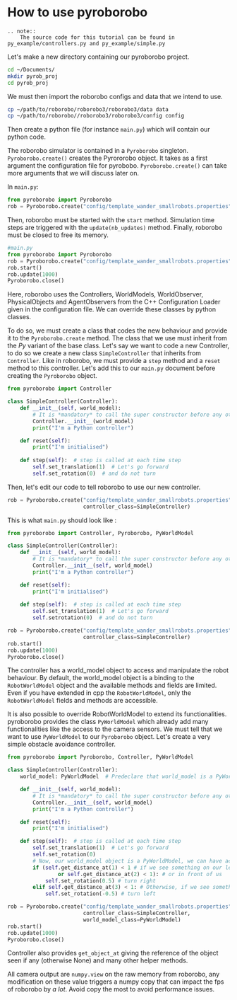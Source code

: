 # How to use pyroborobo

```eval_rst
.. note::
    The source code for this tutorial can be found in py_example/controllers.py and py_example/simple.py
```

Let's make a new directory containing our pyroborobo project.

```bash
cd ~/Documents/
mkdir pyrob_proj
cd pyrob_proj
```

We must then import the roborobo configs and data that we intend to use.

```bash
cp ~/path/to/roborobo/roborobo3/roborobo3/data data
cp ~/path/to/roborobo//roborobo3/roborobo3/config config
```

Then create a python file (for instance `main.py`) which will contain our python code.

The roborobo simulator is contained in a `Pyroborobo` singleton. `Pyroborobo.create()` creates
the Pyrororobo object. It takes as a first argument the configuration file for pyrobobo. 
`Pyroborobo.create()` can take more arguments that we will discuss later on. 

In `main.py`:
```python
from pyroborobo import Pyroborobo
rob = Pyroborobo.create("config/template_wander_smallrobots.properties")
```

Then, roborobo must be started with the `start` method. Simulation time steps are triggered with
the `update(nb_updates)` method. Finally, roborobo must be closed to free its memory.

```python
#main.py
from pyroborobo import Pyroborobo
rob = Pyroborobo.create("config/template_wander_smallrobots.properties")
rob.start()
rob.update(1000)
Pyroborobo.close()

```

Here, roborobo uses the Controllers, WorldModels, WorldObserver, PhysicalObjects and AgentObservers from the C++ Configuration Loader given in the configuration file. We can override these classes by python classes.

To do so, we must create a class that codes the new behaviour and provide it to the `Pyroborobo.create` method. The class that we use must inherit from the *Py* variant of the base class. Let's say we want to code a new Controller, to do so we create a new class `SimpleController` that inherits from `Controller`. Like in roborobo, we must provide a `step` method and a `reset` method to this controller. Let's add this to our `main.py` document before creating the `Pyroborobo` object.

```python
from pyroborobo import Controller

class SimpleController(Controller):
    def __init__(self, world_model):
        # It is *mandatory* to call the super constructor before any other operation to link the python object to its C++ counterpart
        Controller.__init__(world_model) 
        print("I'm a Python controller")

    def reset(self):
        print("I'm initialised")
    
    def step(self):  # step is called at each time step
        self.set_translation(1)  # Let's go forward
        self.set_rotation(0)  # and do not turn
```

Then, let's edit our code to tell roborobo to use our new controller.

```python
rob = Pyroborobo.create("config/template_wander_smallrobots.properties",
                        controller_class=SimpleController)
```

This is what `main.py` should look like : 
```python
from pyroborobo import Controller, Pyroborobo, PyWorldModel

class SimpleController(Controller):
    def __init__(self, world_model):
        # It is *mandatory* to call the super constructor before any other operation to link the python object to its C++ counterpart
        Controller.__init__(self, world_model) 
        print("I'm a Python controller")

    def reset(self):
        print("I'm initialised")
    
    def step(self):  # step is called at each time step
        self.set_translation(1)  # Let's go forward
        self.setrotation(0)  # and do not turn

rob = Pyroborobo.create("config/template_wander_smallrobots.properties",
                        controller_class=SimpleController)
rob.start()
rob.update(1000)
Pyroborobo.close()
```

The controller has a world_model object to access and manipulate the robot behaviour. By default, the world_model object is a binding to the `RobotWorldModel` object and the available methods and fields are limited. Even if you have extended in cpp the `RobotWorldModel`, only the `RobotWorldModel` fields and methods are accessible.

It is also possible to override RobotWorldModel to extend its functionalities. pyroborobo provides the class `PyWorldModel` which already add many functionalities like the access to the camera sensors. We must tell that we want to use `PyWorldModel` to our `Pyroborobo` object.
Let's create a very simple obstacle avoidance controller.

```python
from pyroborobo import Pyroborobo, Controller, PyWorldModel

class SimpleController(Controller):
    world_model: PyWorldModel  # Predeclare that world_model is a PyWorldModel for better code completion

    def __init__(self, world_model):
        # It is *mandatory* to call the super constructor before any other operation to link the python object to its C++ counterpart
        Controller.__init__(self, world_model)
        print("I'm a Python controller")

    def reset(self):
        print("I'm initialised")

    def step(self):  # step is called at each time step
        self.set_translation(1)  # Let's go forward
        self.set_rotation(0)
        # Now, our world_model object is a PyWorldModel, we can have access to camera_* properties
        if (self.get_distance_at(1) < 1 # if we see something on our left
                or self.get_distance_at(2) < 1): # or in front of us
            self.set_rotation(0.5) # turn right
        elif self.get_distance_at(3) < 1: # Otherwise, if we see something on our right
            self.set_rotation(-0.5) # turn left

rob = Pyroborobo.create("config/template_wander_smallrobots.properties",
                        controller_class=SimpleController,
                        world_model_class=PyWorldModel)
rob.start()
rob.update(1000)
Pyroborobo.close()
```

Controller also provides `get_object_at` giving the reference of the object seen if any  (otherwise None) and many other
helper methods.

All camera output are `numpy.view` on the raw memory from roborobo, any modification on these value triggers a numpy
copy that can impact the fps of roborobo by *a lot*. Avoid copy the most to avoid performance issues.
